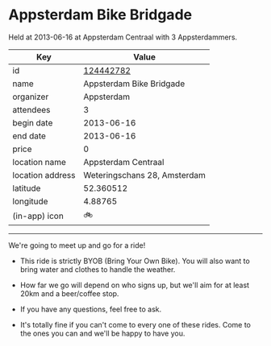 # Appsterdam Bike Bridgade
Held at 2013-06-16 at Appsterdam Centraal with 3 Appsterdammers.
        
|Key|Value
|---|---|
|id|[124442782](https://www.meetup.com/appsterdam/events/124442782/)|
|name|Appsterdam Bike Bridgade|
|organizer|Appsterdam|
|attendees|3|
|begin date|2013-06-16|
|end date|2013-06-16|
|price|0|
|location name|Appsterdam Centraal|
|location address|Weteringschans 28, Amsterdam|
|latitude|52.360512|
|longitude|4.88765|
|(in-app) icon|🚲|

---

We're going to meet up and go for a ride!

- This ride is strictly BYOB (Bring Your Own Bike). You will also want to bring water and clothes to handle the weather.

- How far we go will depend on who signs up, but we'll aim for at least 20km and a beer/coffee stop.

- If you have any questions, feel free to ask.

- It's totally fine if you can't come to every one of these rides. Come to the ones you can and we'll be happy to have you.


